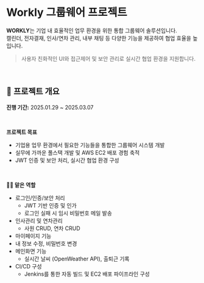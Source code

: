 # Workly 그룹웨어 프로젝트

**WORKLY**는 기업 내 효율적인 업무 환경을 위한 통합 그룹웨어 솔루션입니다.  
캘린더, 전자결재, 인사/연차 관리, 내부 채팅 등 다양한 기능을 제공하여 협업 효율을 높입니다.

> 사용자 친화적인 UI와 접근제어 및 보안 관리로 실시간 협업 환경을 지원합니다.

<br>

## 📅 프로젝트 개요

**진행 기간:** 2025.01.29 ~ 2025.03.07

<br>

**프로젝트 목표**
  - 기업용 업무 환경에서 필요한 기능들을 통합한 그룹웨어 시스템 개발
  - 실무에 가까운 풀스택 개발 및 AWS EC2 배포 경험 축적
  - JWT 인증 및 보안 처리, 실시간 협업 환경 구성

<br>

**👨‍💻 맡은 역할**
  - 로그인/인증/보안 처리
    - JWT 기반 인증 및 인가
    - 로그인 실패 시 임시 비밀번호 메일 발송
  - 인사관리 및 연차관리
    - 사원 CRUD, 연차 CRUD
  - 마이페이지 기능
   - 내 정보 수정, 비밀번호 변경
  - 메인화면 기능
    - 실시간 날씨 (OpenWeather API), 출퇴근 기록
  - CI/CD 구성
    - Jenkins를 통한 자동 빌드 및 EC2 배포 파이프라인 구성
